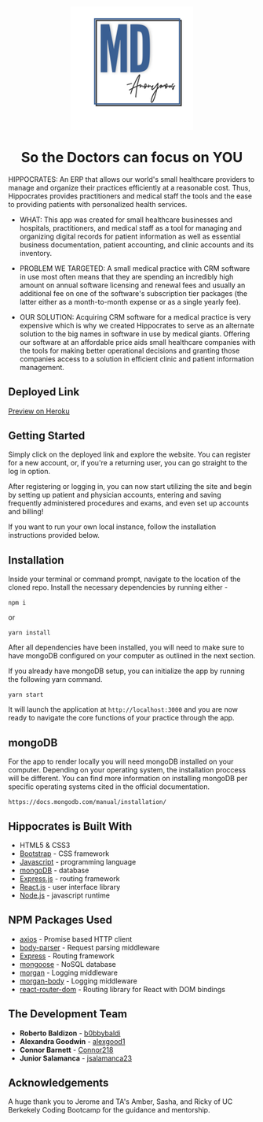 <h3 align="center">
  <img align="center" src="./client/public/logo.png" alt="logo" width="250"></a>
  <h1 align="center">So the Doctors can focus on YOU</h1>
</h3>

HIPPOCRATES: An ERP that allows our world's small healthcare providers to manage and organize their practices efficiently at a reasonable cost. Thus, Hippocrates provides practitioners and medical staff the tools and the ease to providing patients with personalized health services.

* WHAT: This app was created for small healthcare businesses and hospitals, practitioners, and medical staff as a tool for managing and organizing digital records for patient information as well as essential business documentation, patient accounting, and clinic accounts and its inventory. 

* PROBLEM WE TARGETED: A small medical practice with CRM software in use most often means that they are spending an incredibly high amount on annual software licensing and renewal fees and usually an additional fee on one of the software's subscription tier packages (the latter either as a month-to-month expense or as a single yearly fee). 

* OUR SOLUTION: Acquiring CRM software for a medical practice is very expensive which is why we created Hippocrates to serve as an alternate solution to the big names in software in use by medical giants. Offering our software at an affordable price aids small healthcare companies with the tools for making better operational decisions and granting those companies access to a solution in efficient clinic and patient information management.

## Deployed Link
[Preview on Heroku](https://git.heroku.com/mysterious-headland-90957.git)

## Getting Started 
Simply click on the deployed link and explore the website. You can register for a new account, or, if you're a returning user, you can go straight to the log in option. 

After registering or logging in, you can now start utilizing the site and begin by setting up patient and physician accounts, entering and saving frequently administered procedures and exams, and even set up accounts and billing! 

If you want to run your own local instance, follow the installation instructions provided below.

## Installation
Inside your terminal or command prompt, navigate to the location of the cloned repo. Install the necessary dependencies by running either - 
```
npm i
```
or
```
yarn install
```
After all dependencies have been installed, you will need to make sure to have mongoDB configured on your computer as outlined in the next section.

If you already have mongoDB setup, you can initialize the app by running the following yarn command.
```
yarn start
```
It will launch the application at `http://localhost:3000` and you are now ready to navigate the core functions of your practice through the app. 

## mongoDB
For the app to render locally you will need mongoDB installed on your computer. Depending on your operating system, the installation proccess will be different. You can find more information on installing mongoDB per specific operating systems cited in the official documentation.
```
https://docs.mongodb.com/manual/installation/
```

## Hippocrates is Built With
* HTML5 & CSS3
* [Bootstrap](https://getbootstrap.com/) - CSS framework
* [Javascript](https://www.javascript.com/) - programming language
* [mongoDB](https://www.mongodb.com/) - database
* [Express.js](https://expressjs.com/) - routing framework
* [React.js](https://reactjs.org/) - user interface library
* [Node.js](https://nodejs.org/en/) - javascript runtime

## NPM Packages Used
* [axios](https://www.npmjs.com/package/axios) - Promise based HTTP client
* [body-parser](https://www.npmjs.com/package/body-parser) - Request parsing middleware
* [Express](https://www.npmjs.com/package/express) - Routing framework
* [mongoose](https://www.npmjs.com/package/mongoose) - NoSQL database
* [morgan](https://www.npmjs.com/package/morgan) - Logging middleware
* [morgan-body](https://www.npmjs.com/package/morgan-body) - Logging middleware
* [react-router-dom](https://www.npmjs.com/package/react-router-dom) - Routing library for React with DOM bindings


## The Development Team
* **Roberto Baldizon** - [b0bbybaldi](https://github.com/b0bbybaldi)
* **Alexandra Goodwin** - [alexgood1](https://github.com/alexgood1)
* **Connor Barnett** - [Connor218](https://github.com/Connor218)
* **Junior Salamanca** - [jsalamanca23](https://github.com/jsalamanca23)

## Acknowledgements
A huge thank you to Jerome and TA's Amber, Sasha, and Ricky of UC Berkekely Coding Bootcamp for the guidance and mentorship.